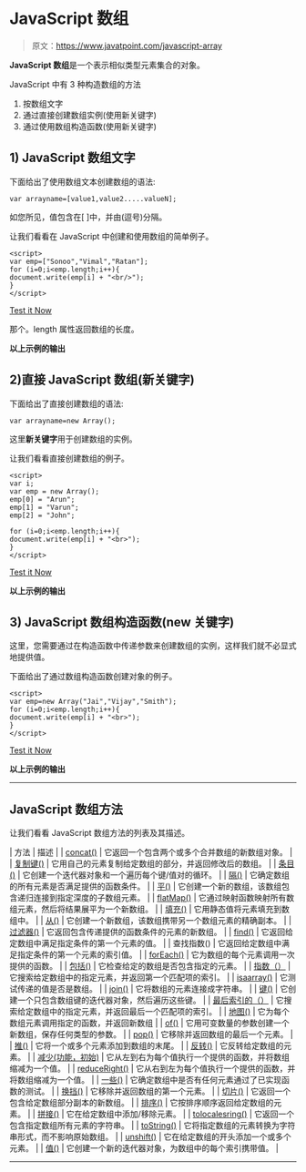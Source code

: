 # JavaScript 数组

> 原文：<https://www.javatpoint.com/javascript-array>

**JavaScript 数组**是一个表示相似类型元素集合的对象。

JavaScript 中有 3 种构造数组的方法

1.  按数组文字
2.  通过直接创建数组实例(使用新关键字)
3.  通过使用数组构造函数(使用新关键字)

## 1) JavaScript 数组文字

下面给出了使用数组文本创建数组的语法:

```
var arrayname=[value1,value2.....valueN];

```

如您所见，值包含在[ ]中，并由(逗号)分隔。

让我们看看在 JavaScript 中创建和使用数组的简单例子。

```
<script>
var emp=["Sonoo","Vimal","Ratan"];
for (i=0;i<emp.length;i++){
document.write(emp[i] + "<br/>");
}
</script>

```

[Test it Now](https://www.javatpoint.com/oprweb/test.jsp?filename=array1js)

那个。length 属性返回数组的长度。

**以上示例的输出**

## 2)直接 JavaScript 数组(新关键字)

下面给出了直接创建数组的语法:

```
var arrayname=new Array();

```

这里**新关键字**用于创建数组的实例。

让我们看看直接创建数组的例子。

```
<script>
var i;
var emp = new Array();
emp[0] = "Arun";
emp[1] = "Varun";
emp[2] = "John";

for (i=0;i<emp.length;i++){
document.write(emp[i] + "<br>");
}
</script>

```

[Test it Now](https://www.javatpoint.com/oprweb/test.jsp?filename=array2js)

**以上示例的输出**

## 3) JavaScript 数组构造函数(new 关键字)

这里，您需要通过在构造函数中传递参数来创建数组的实例，这样我们就不必显式地提供值。

下面给出了通过数组构造函数创建对象的例子。

```
<script>
var emp=new Array("Jai","Vijay","Smith");
for (i=0;i<emp.length;i++){
document.write(emp[i] + "<br>");
}
</script>

```

[Test it Now](https://www.javatpoint.com/oprweb/test.jsp?filename=array3js)

**以上示例的输出**

* * *

## JavaScript 数组方法

让我们看看 JavaScript 数组方法的列表及其描述。

| 方法 | 描述 |
| [concat()](javascript-array-concat-method) | 它返回一个包含两个或多个合并数组的新数组对象。 |
| [复制键()](javascript-array-copywithin-method) | 它用自己的元素复制给定数组的部分，并返回修改后的数组。 |
| [条目()](javascript-array-entries-method) | 它创建一个迭代器对象和一个遍历每个键/值对的循环。 |
| [隔()](javascript-array-every-method) | 它确定数组的所有元素是否满足提供的函数条件。 |
| [平()](javascript-array-flat-method) | 它创建一个新的数组，该数组包含递归连接到指定深度的子数组元素。 |
| [flatMap()](javascript-array-flatmap-method) | 它通过映射函数映射所有数组元素，然后将结果展平为一个新数组。 |
| [填充()](javascript-array-fill-method) | 它用静态值将元素填充到数组中。 |
| [从()](javascript-array-from-method) | 它创建一个新数组，该数组携带另一个数组元素的精确副本。 |
| [过滤器()](javascript-array-filter-method) | 它返回包含传递提供的函数条件的元素的新数组。 |
| [find()](javascript-array-find-method) | 它返回给定数组中满足指定条件的第一个元素的值。 |
| 查找指数() | 它返回给定数组中满足指定条件的第一个元素的索引值。 |
| [forEach()](javascript-array-foreach-method) | 它为数组的每个元素调用一次提供的函数。 |
| [包括()](javascript-array-includes-method) | 它检查给定的数组是否包含指定的元素。 |
| [指数（）](javascript-array-indexof-method) | 它搜索给定数组中的指定元素，并返回第一个匹配项的索引。 |
| [isaarray()](javascript-array-isarray-method) | 它测试传递的值是否是数组。 |
| [join()](javascript-array-join-method) | 它将数组的元素连接成字符串。 |
| [键()](javascript-array-keys-method) | 它创建一个只包含数组键的迭代器对象，然后遍历这些键。 |
| [最后索引的（）](javascript-array-lastindexof-method) | 它搜索给定数组中的指定元素，并返回最后一个匹配项的索引。 |
| [地图()](javascript-array-map-method) | 它为每个数组元素调用指定的函数，并返回新数组 |
| [of()](javascript-array-of-method) | 它用可变数量的参数创建一个新数组，保存任何类型的参数。 |
| [pop()](javascript-array-pop-method) | 它移除并返回数组的最后一个元素。 |
| [推()](javascript-array-push-method) | 它将一个或多个元素添加到数组的末尾。 |
| [反转()](javascript-array-reverse-method) | 它反转给定数组的元素。 |
| [减少(功能，初始)](javascript-array-reduce-method) | 它从左到右为每个值执行一个提供的函数，并将数组缩减为一个值。 |
| [reduceRight()](javascript-array-reduceright-method) | 它从右到左为每个值执行一个提供的函数，并将数组缩减为一个值。 |
| [一些()](javascript-array-some-method) | 它确定数组中是否有任何元素通过了已实现函数的测试。 |
| [换挡()](javascript-array-shift-method) | 它移除并返回数组的第一个元素。 |
| [切片()](javascript-array-slice-method) | 它返回一个包含给定数组部分副本的新数组。 |
| [排序()](javascript-array-sort-method) | 它按排序顺序返回给定数组的元素。 |
| [拼接()](javascript-array-splice-method) | 它在给定数组中添加/移除元素。 |
| [tolocalesring()](javascript-array-tolocalestring-method) | 它返回一个包含指定数组所有元素的字符串。 |
| [toString()](javascript-array-tostring-method) | 它将指定数组的元素转换为字符串形式，而不影响原始数组。 |
| [unshift()](javascript-array-unshift-method) | 它在给定数组的开头添加一个或多个元素。 |
| [值()](javascript-array-values-method) | 它创建一个新的迭代器对象，为数组中的每个索引携带值。 |

* * *